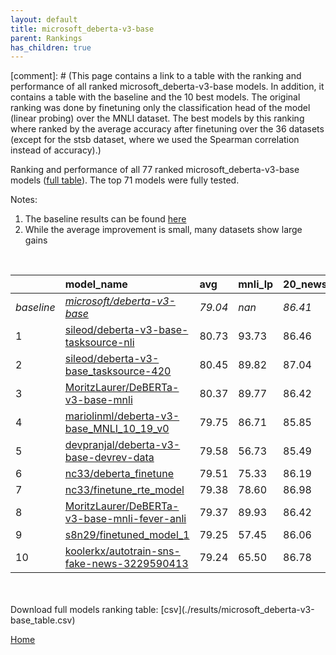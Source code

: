 ```yaml
---
layout: default
title: microsoft_deberta-v3-base
parent: Rankings
has_children: true
---
```

[comment]: # (This page contains a link to a table with the ranking and performance of all ranked microsoft_deberta-v3-base models. In addition, it contains a table with the baseline and the 10 best models. The original ranking was done by finetuning only the classification head of the model (linear probing) over the MNLI dataset.  The best models  by this ranking where ranked by the average accuracy after finetuning over the 36 datasets (except for the stsb dataset, where we used the Spearman correlation instead of accuracy).)

Ranking and performance of all 77 ranked microsoft_deberta-v3-base models ([full table](./results/microsoft_deberta-v3-base_table.csv)).  The top 71 models were fully tested.

Notes:
1. The baseline results can be found [here](microsoft_deberta-v3-base_pretrain_scores_table)
1. While the average improvement is small, many datasets show large gains

<br>


|            | model_name                                                                                                                                                                                                                                                                                                                                                                                                                                                                                                                                                                                                                                                                                                                                           | avg     | mnli_lp   | 20_newsgroup   | ag_news   | amazon_reviews_multi   | anli    | boolq   | cb      | cola    | copa    | dbpedia   | esnli   | financial_phrasebank   | imdb    | isear   | mnli    | mrpc    | multirc   | poem_sentiment   | qnli    | qqp     | rotten_tomatoes   | rte     | sst2    | sst_5bins   | stsb    | trec_coarse   | trec_fine   | tweet_ev_emoji   | tweet_ev_emotion   | tweet_ev_hate   | tweet_ev_irony   | tweet_ev_offensive   | tweet_ev_sentiment   | wic     | wnli    | wsc     | yahoo_answers   |
|:-----------|:-----------------------------------------------------------------------------------------------------------------------------------------------------------------------------------------------------------------------------------------------------------------------------------------------------------------------------------------------------------------------------------------------------------------------------------------------------------------------------------------------------------------------------------------------------------------------------------------------------------------------------------------------------------------------------------------------------------------------------------------------------|:--------|:----------|:---------------|:----------|:-----------------------|:--------|:--------|:--------|:--------|:--------|:----------|:--------|:-----------------------|:--------|:--------|:--------|:--------|:----------|:-----------------|:--------|:--------|:------------------|:--------|:--------|:------------|:--------|:--------------|:------------|:-----------------|:-------------------|:----------------|:-----------------|:---------------------|:---------------------|:--------|:--------|:--------|:----------------|
| *baseline* | *[microsoft/deberta-v3-base](microsoft/deberta-v3-base_pretrain_scores_table)*                                                                                                                                                                                                                                                                                                                                                                                                                                                                                                                                                                                                                                                                       | *79.04* | *nan*     | *86.41*        | *90.44*   | *66.86*                | *58.78* | *82.99* | *75.00* | *86.57* | *58.40* | *79.43*   | *91.93* | *84.48*                | *94.49* | *71.86* | *89.78* | *89.20* | *62.26*   | *86.73*          | *93.51* | *91.79* | *90.42*           | *82.35* | *95.06* | *56.98*     | *90.28* | *97.76*       | *91.02*     | *46.19*          | *83.95*            | *56.21*         | *79.82*          | *85.06*              | *71.80*              | *71.21* | *70.21* | *64.09* | *72.03*         |
| 1          | [sileod/deberta-v3-base-tasksource-nli](model_gain_chart?avg=1.69&mnli_lp=nan&20_newsgroup=0.04&ag_news=0.22&amazon_reviews_multi=0.04&anli=1.59&boolq=2.67&cb=7.14&cola=0.58&copa=22.60&dbpedia=-0.23&esnli=-0.38&financial_phrasebank=0.72&imdb=0.18&isear=0.04&mnli=1.36&mrpc=-0.48&multirc=1.56&poem_sentiment=5.58&qnli=0.21&qqp=0.13&rotten_tomatoes=0.57&rte=8.27&sst2=0.35&sst_5bins=1.61&stsb=1.54&trec_coarse=-0.96&trec_fine=-0.22&tweet_ev_emoji=1.63&tweet_ev_emotion=1.76&tweet_ev_hate=1.26&tweet_ev_irony=3.21&tweet_ev_offensive=0.17&tweet_ev_sentiment=0.21&wic=-1.78&wnli=-2.61&wsc=2.26&yahoo_answers=0.03&model_name=sileod%2Fdeberta-v3-base-tasksource-nli&base_name=microsoft%2Fdeberta-v3-base)                            | 80.73   | 93.73     | 86.46          | 90.67     | 66.90                  | 60.38   | 85.66   | 82.14   | 87.15   | 81.00   | 79.20     | 91.54   | 85.20                  | 94.67   | 71.90   | 91.14   | 88.73   | 63.82     | 92.31            | 93.72   | 91.92   | 90.99             | 90.61   | 95.41   | 58.60       | 91.81   | 96.80         | 90.80       | 47.82            | 85.71              | 57.47           | 83.04            | 85.23                | 72.01                | 69.44   | 67.61   | 66.35   | 72.07           |
| 2          | [sileod/deberta-v3-base_tasksource-420](model_gain_chart?avg=1.41&mnli_lp=nan&20_newsgroup=0.63&ag_news=0.46&amazon_reviews_multi=-0.40&anli=0.94&boolq=2.55&cb=10.71&cola=0.49&copa=10.60&dbpedia=0.10&esnli=-0.25&financial_phrasebank=1.31&imdb=-0.17&isear=0.63&mnli=0.42&mrpc=-0.23&multirc=1.73&poem_sentiment=0.77&qnli=0.12&qqp=-0.05&rotten_tomatoes=0.67&rte=2.13&sst2=0.01&sst_5bins=-0.02&stsb=1.39&trec_coarse=0.24&trec_fine=0.18&tweet_ev_emoji=0.62&tweet_ev_emotion=0.43&tweet_ev_hate=1.84&tweet_ev_irony=1.43&tweet_ev_offensive=0.17&tweet_ev_sentiment=0.08&wic=-1.78&wnli=3.03&wsc=9.95&yahoo_answers=0.17&model_name=sileod%2Fdeberta-v3-base_tasksource-420&base_name=microsoft%2Fdeberta-v3-base)                           | 80.45   | 89.82     | 87.04          | 90.90     | 66.46                  | 59.72   | 85.54   | 85.71   | 87.06   | 69.00   | 79.53     | 91.67   | 85.80                  | 94.32   | 72.49   | 90.21   | 88.97   | 63.99     | 87.50            | 93.63   | 91.74   | 91.09             | 84.48   | 95.07   | 56.97       | 91.67   | 98.00         | 91.20       | 46.81            | 84.38              | 58.05           | 81.25            | 85.23                | 71.88                | 69.44   | 73.24   | 74.04   | 72.20           |
| 3          | [MoritzLaurer/DeBERTa-v3-base-mnli](model_gain_chart?avg=1.33&mnli_lp=nan&20_newsgroup=0.00&ag_news=0.19&amazon_reviews_multi=0.32&anli=0.56&boolq=1.17&cb=8.93&cola=-0.28&copa=13.60&dbpedia=-0.23&esnli=-0.51&financial_phrasebank=0.61&imdb=-0.28&isear=-0.35&mnli=0.10&mrpc=0.75&multirc=1.77&poem_sentiment=-0.19&qnli=0.16&qqp=-0.10&rotten_tomatoes=-0.55&rte=5.74&sst2=0.35&sst_5bins=0.39&stsb=1.10&trec_coarse=-0.36&trec_fine=0.58&tweet_ev_emoji=1.11&tweet_ev_emotion=-2.67&tweet_ev_hate=1.43&tweet_ev_irony=-2.65&tweet_ev_offensive=0.29&tweet_ev_sentiment=-1.51&wic=0.57&wnli=4.44&wsc=13.80&yahoo_answers=-0.33&model_name=MoritzLaurer%2FDeBERTa-v3-base-mnli&base_name=microsoft%2Fdeberta-v3-base)                             | 80.37   | 89.77     | 86.42          | 90.63     | 67.18                  | 59.34   | 84.16   | 83.93   | 86.29   | 72.00   | 79.20     | 91.42   | 85.10                  | 94.21   | 71.51   | 89.88   | 89.95   | 64.03     | 86.54            | 93.67   | 91.69   | 89.87             | 88.09   | 95.41   | 57.38       | 91.38   | 97.40         | 91.60       | 47.30            | 81.28              | 57.64           | 77.17            | 85.35                | 70.29                | 71.79   | 74.65   | 77.88   | 71.70           |
| 4          | [mariolinml/deberta-v3-base_MNLI_10_19_v0](model_gain_chart?avg=0.71&mnli_lp=nan&20_newsgroup=-0.57&ag_news=-0.21&amazon_reviews_multi=-0.12&anli=1.28&boolq=-1.15&cb=7.14&cola=-1.72&copa=10.60&dbpedia=0.00&esnli=-0.81&financial_phrasebank=2.42&imdb=-0.12&isear=-0.48&mnli=-0.06&mrpc=-0.97&multirc=2.12&poem_sentiment=1.73&qnli=0.25&qqp=0.08&rotten_tomatoes=-0.65&rte=3.21&sst2=0.12&sst_5bins=0.48&stsb=1.46&trec_coarse=-0.16&trec_fine=0.78&tweet_ev_emoji=-0.67&tweet_ev_emotion=0.29&tweet_ev_hate=-0.22&tweet_ev_irony=0.03&tweet_ev_offensive=-0.76&tweet_ev_sentiment=-0.54&wic=-1.15&wnli=4.44&wsc=-0.63&yahoo_answers=0.10&model_name=mariolinml%2Fdeberta-v3-base_MNLI_10_19_v0&base_name=microsoft%2Fdeberta-v3-base)           | 79.75   | 86.71     | 85.85          | 90.23     | 66.74                  | 60.06   | 81.83   | 82.14   | 84.85   | 69.00   | 79.43     | 91.11   | 86.90                  | 94.37   | 71.38   | 89.72   | 88.24   | 64.38     | 88.46            | 93.76   | 91.87   | 89.77             | 85.56   | 95.18   | 57.47       | 91.74   | 97.60         | 91.80       | 45.53            | 84.24              | 55.99           | 79.85            | 84.30                | 71.26                | 70.06   | 74.65   | 63.46   | 72.13           |
| 5          | [devpranjal/deberta-v3-base-devrev-data](model_gain_chart?avg=0.54&mnli_lp=nan&20_newsgroup=-0.92&ag_news=-0.51&amazon_reviews_multi=-0.14&anli=-0.59&boolq=2.27&cb=5.36&cola=-0.28&copa=11.60&dbpedia=-0.40&esnli=-0.74&financial_phrasebank=3.22&imdb=-0.48&isear=-0.61&mnli=-0.30&mrpc=0.75&multirc=1.38&poem_sentiment=-3.08&qnli=0.30&qqp=0.24&rotten_tomatoes=-0.18&rte=1.77&sst2=-0.34&sst_5bins=0.66&stsb=1.16&trec_coarse=-0.56&trec_fine=0.38&tweet_ev_emoji=0.18&tweet_ev_emotion=-0.70&tweet_ev_hate=1.46&tweet_ev_irony=-2.40&tweet_ev_offensive=0.87&tweet_ev_sentiment=-0.87&wic=-0.37&wnli=1.62&wsc=-0.63&yahoo_answers=0.47&model_name=devpranjal%2Fdeberta-v3-base-devrev-data&base_name=microsoft%2Fdeberta-v3-base)              | 79.58   | 56.73     | 85.49          | 89.93     | 66.72                  | 58.19   | 85.26   | 80.36   | 86.29   | 70.00   | 79.03     | 91.18   | 87.70                  | 94.01   | 71.25   | 89.48   | 89.95   | 63.63     | 83.65            | 93.81   | 92.03   | 90.24             | 84.12   | 94.72   | 57.65       | 91.44   | 97.20         | 91.40       | 46.37            | 83.25              | 57.68           | 77.42            | 85.93                | 70.93                | 70.85   | 71.83   | 63.46   | 72.50           |
| 6          | [nc33/deberta_finetune](model_gain_chart?avg=0.47&mnli_lp=nan&20_newsgroup=-0.22&ag_news=-0.08&amazon_reviews_multi=0.62&anli=-0.22&boolq=1.36&cb=-1.79&cola=0.01&copa=9.60&dbpedia=0.23&esnli=-0.35&financial_phrasebank=4.11&imdb=-0.02&isear=0.37&mnli=-0.15&mrpc=0.99&multirc=1.27&poem_sentiment=0.77&qnli=0.05&qqp=-0.12&rotten_tomatoes=-0.18&rte=0.69&sst2=0.12&sst_5bins=1.39&stsb=0.13&trec_coarse=-0.56&trec_fine=-0.22&tweet_ev_emoji=0.93&tweet_ev_emotion=1.13&tweet_ev_hate=3.18&tweet_ev_irony=-0.74&tweet_ev_offensive=-1.34&tweet_ev_sentiment=-1.61&wic=-0.53&wnli=-2.61&wsc=0.34&yahoo_answers=0.30&model_name=nc33%2Fdeberta_finetune&base_name=microsoft%2Fdeberta-v3-base)                                                    | 79.51   | 75.33     | 86.19          | 90.37     | 67.48                  | 58.56   | 84.34   | 73.21   | 86.58   | 68.00   | 79.67     | 91.57   | 88.60                  | 94.47   | 72.23   | 89.64   | 90.20   | 63.53     | 87.50            | 93.56   | 91.67   | 90.24             | 83.03   | 95.18   | 58.37       | 90.41   | 97.20         | 90.80       | 47.12            | 85.08              | 59.39           | 79.08            | 83.72                | 70.20                | 70.69   | 67.61   | 64.42   | 72.33           |
| 7          | [nc33/finetune_rte_model](model_gain_chart?avg=0.34&mnli_lp=nan&20_newsgroup=0.56&ag_news=-0.04&amazon_reviews_multi=0.12&anli=0.59&boolq=1.57&cb=3.57&cola=0.01&copa=1.60&dbpedia=0.57&esnli=-0.80&financial_phrasebank=1.42&imdb=0.29&isear=0.63&mnli=-0.07&mrpc=-0.23&multirc=1.15&poem_sentiment=-1.15&qnli=0.10&qqp=0.34&rotten_tomatoes=0.20&rte=0.69&sst2=-0.11&sst_5bins=-1.01&stsb=1.43&trec_coarse=-0.16&trec_fine=0.18&tweet_ev_emoji=0.86&tweet_ev_emotion=-1.47&tweet_ev_hate=2.41&tweet_ev_irony=-1.51&tweet_ev_offensive=0.06&tweet_ev_sentiment=0.08&wic=0.73&wnli=0.21&wsc=-0.63&yahoo_answers=0.10&model_name=nc33%2Ffinetune_rte_model&base_name=microsoft%2Fdeberta-v3-base)                                                     | 79.38   | 78.60     | 86.98          | 90.40     | 66.98                  | 59.38   | 84.56   | 78.57   | 86.58   | 60.00   | 80.00     | 91.12   | 85.90                  | 94.78   | 72.49   | 89.71   | 88.97   | 63.41     | 85.58            | 93.61   | 92.13   | 90.62             | 83.03   | 94.95   | 55.97       | 91.70   | 97.60         | 91.20       | 47.05            | 82.48              | 58.62           | 78.32            | 85.12                | 71.88                | 71.94   | 70.42   | 63.46   | 72.13           |
| 8          | [MoritzLaurer/DeBERTa-v3-base-mnli-fever-anli](model_gain_chart?avg=0.33&mnli_lp=nan&20_newsgroup=0.00&ag_news=-0.04&amazon_reviews_multi=0.56&anli=-0.31&boolq=1.51&cb=17.86&cola=-1.14&copa=-8.40&dbpedia=-0.03&esnli=-0.49&financial_phrasebank=-5.88&imdb=-0.13&isear=0.04&mnli=-0.39&mrpc=0.75&multirc=1.85&poem_sentiment=-1.15&qnli=0.30&qqp=0.23&rotten_tomatoes=-0.27&rte=6.10&sst2=0.24&sst_5bins=-1.51&stsb=1.54&trec_coarse=-0.36&trec_fine=0.58&tweet_ev_emoji=-0.94&tweet_ev_emotion=-1.19&tweet_ev_hate=-1.26&tweet_ev_irony=-2.53&tweet_ev_offensive=0.52&tweet_ev_sentiment=-0.27&wic=-2.41&wnli=3.03&wsc=6.11&yahoo_answers=-0.64&model_name=MoritzLaurer%2FDeBERTa-v3-base-mnli-fever-anli&base_name=microsoft%2Fdeberta-v3-base) | 79.37   | 89.93     | 86.42          | 90.40     | 67.42                  | 58.47   | 84.50   | 92.86   | 85.43   | 50.00   | 79.40     | 91.44   | 78.60                  | 94.36   | 71.90   | 89.39   | 89.95   | 64.11     | 85.58            | 93.81   | 92.01   | 90.15             | 88.45   | 95.30   | 55.48       | 91.81   | 97.40         | 91.60       | 45.25            | 82.76              | 54.95           | 77.30            | 85.58                | 71.53                | 68.81   | 73.24   | 70.19   | 71.40           |
| 9          | [s8n29/finetuned_model_1](model_gain_chart?avg=0.21&mnli_lp=nan&20_newsgroup=-0.35&ag_news=-0.01&amazon_reviews_multi=-0.34&anli=-1.00&boolq=2.09&cb=1.79&cola=0.30&copa=13.60&dbpedia=-0.47&esnli=-1.02&financial_phrasebank=-0.98&imdb=-0.44&isear=1.08&mnli=-0.08&mrpc=0.01&multirc=1.01&poem_sentiment=-1.15&qnli=0.63&qqp=0.26&rotten_tomatoes=-0.08&rte=-2.56&sst2=-0.22&sst_5bins=0.03&stsb=0.77&trec_coarse=-0.76&trec_fine=0.18&tweet_ev_emoji=-0.72&tweet_ev_emotion=-0.77&tweet_ev_hate=1.50&tweet_ev_irony=0.92&tweet_ev_offensive=0.06&tweet_ev_sentiment=-1.84&wic=-1.15&wnli=-2.61&wsc=-0.63&yahoo_answers=0.53&model_name=s8n29%2Ffinetuned_model_1&base_name=microsoft%2Fdeberta-v3-base)                                           | 79.25   | 57.45     | 86.06          | 90.43     | 66.52                  | 57.78   | 85.08   | 76.79   | 86.86   | 72.00   | 78.97     | 90.91   | 83.50                  | 94.06   | 72.95   | 89.70   | 89.22   | 63.26     | 85.58            | 94.14   | 92.05   | 90.34             | 79.78   | 94.84   | 57.01       | 91.05   | 97.00         | 91.20       | 45.48            | 83.18              | 57.71           | 80.74            | 85.12                | 69.96                | 70.06   | 67.61   | 63.46   | 72.57           |
| 10         | [koolerkx/autotrain-sns-fake-news-3229590413](model_gain_chart?avg=0.21&mnli_lp=nan&20_newsgroup=0.36&ag_news=0.62&amazon_reviews_multi=0.12&anli=1.66&boolq=2.15&cb=0.00&cola=-0.37&copa=-6.40&dbpedia=0.00&esnli=-1.03&financial_phrasebank=1.81&imdb=-0.10&isear=0.43&mnli=-0.42&mrpc=0.01&multirc=0.22&poem_sentiment=2.69&qnli=0.18&qqp=0.25&rotten_tomatoes=0.29&rte=-1.12&sst2=-0.22&sst_5bins=1.75&stsb=0.92&trec_coarse=-0.96&trec_fine=0.78&tweet_ev_emoji=0.74&tweet_ev_emotion=-0.28&tweet_ev_hate=-1.43&tweet_ev_irony=-0.74&tweet_ev_offensive=-0.06&tweet_ev_sentiment=-0.20&wic=0.73&wnli=5.85&wsc=-0.63&yahoo_answers=-0.20&model_name=koolerkx%2Fautotrain-sns-fake-news-3229590413&base_name=microsoft%2Fdeberta-v3-base)         | 79.24   | 65.50     | 86.78          | 91.07     | 66.98                  | 60.44   | 85.14   | 75.00   | 86.19   | 52.00   | 79.43     | 90.90   | 86.30                  | 94.39   | 72.29   | 89.36   | 89.22   | 62.48     | 89.42            | 93.68   | 92.04   | 90.71             | 81.23   | 94.84   | 58.73       | 91.20   | 96.80         | 91.80       | 46.93            | 83.67              | 54.78           | 79.08            | 85.00                | 71.61                | 71.94   | 76.06   | 63.46   | 71.83           |


<br>
<br>
Download full models ranking table: [csv](./results/microsoft_deberta-v3-base_table.csv)

[Home](.)